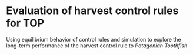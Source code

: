 # Evaluation of harvest control rules for TOP

Using equilibrium behavior of control rules and simulation to explore the long-term performance of the harvest control rule to *Patagonian Toothfish*

